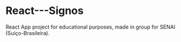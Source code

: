 # React---Signos
React App project for educational purposes, made in group for SENAI (Suíço-Brasileira).
